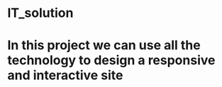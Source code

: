 # IT_solution
# In this project we can use all the technology to design a responsive and interactive  site 
